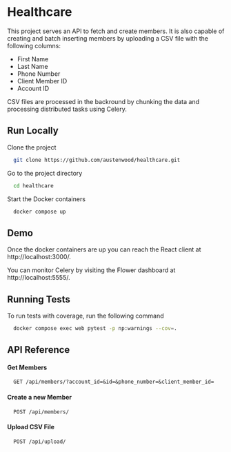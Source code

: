 # Healthcare

This project serves an API to fetch and create members. It is also capable of
creating and batch inserting members by uploading a CSV file with the following columns:

* First Name
* Last Name
* Phone Number
* Client Member ID
* Account ID

CSV files are processed in the backround by chunking the data and processing distributed 
tasks using Celery.

## Run Locally

Clone the project

```bash
  git clone https://github.com/austenwood/healthcare.git
```

Go to the project directory

```bash
  cd healthcare
```

Start the Docker containers

```bash
  docker compose up
```

## Demo

Once the docker containers are up you can reach the React client at http://localhost:3000/.

You can monitor Celery by visiting the Flower dashboard at http://localhost:5555/.
## Running Tests

To run tests with coverage, run the following command

```bash
  docker compose exec web pytest -p np:warnings --cov=.
```

## API Reference

#### Get Members

```http
  GET /api/members/?account_id=&id=&phone_number=&client_member_id=
```

#### Create a new Member

```http
  POST /api/members/
```

#### Upload CSV File

```http
  POST /api/upload/
```
